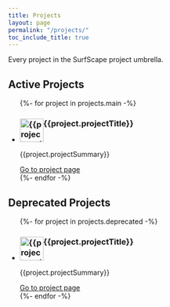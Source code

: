 ```yaml
---
title: Projects
layout: page
permalink: "/projects/"
toc_include_title: true
---
```


Every project in the SurfScape project umbrella.

## Active Projects

<ul class="sk-card-list">
{%- for project in projects.main -%}
    <li>
    <h3 style="display:flex;" id="{{project.projectTitle | slugify }}" tabindex="-1"><img src="/static/images/branding/projects/{{project.projectBrand}}" alt="{{project.projectTitle}} branding" width="48px" height="48px"> {{project.projectTitle}}</h3>
    <p>{{project.projectSummary}}</p>
    <a href="{{project.projectPage}}" class="sk-button">Go to project page</a>
    </li>
{%- endfor -%}
</ul>

## Deprecated Projects

<ul class="sk-card-list">
{%- for project in projects.deprecated -%}
    <li>
    <h3 style="display:flex;" id="{{project.projectTitle | slugify }}" tabindex="-1"><img src="/static/images/branding/projects/{{project.projectBrand}}" alt="{{project.projectTitle}} branding" width="48px" height="48px"> {{project.projectTitle}}</h3>
    <p>{{project.projectSummary}}</p>
    <a href="{{project.projectPage}}" class="sk-button">Go to project page</a>
    </li>
{%- endfor -%}
</ul>
